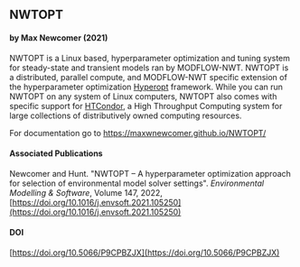 ## NWTOPT
#### by Max Newcomer (2021)

NWTOPT is a Linux based, hyperparameter optimization and tuning system for steady-state and transient models ran by MODFLOW-NWT. NWTOPT is a distributed, parallel compute, and MODFLOW-NWT specific extension of the hyperparameter optimization [Hyperopt](https://github.com/hyperopt/hyperopt) framework. While you can run NWTOPT on any system of Linux computers, NWTOPT also comes with specific support for [HTCondor](https://research.cs.wisc.edu/htcondor/), a High Throughput Computing system for large collections of distributively owned computing resources.

For documentation go to https://maxwnewcomer.github.io/NWTOPT/

#### Associated Publications

Newcomer and Hunt. "NWTOPT – A hyperparameter optimization approach for selection of environmental model solver settings". *Environmental Modelling & Software*, Volume 147, 2022, [https://doi.org/10.1016/j.envsoft.2021.105250](https://doi.org/10.1016/j.envsoft.2021.105250)

#### DOI

[https://doi.org/10.5066/P9CPBZJX](https://doi.org/10.5066/P9CPBZJX)
